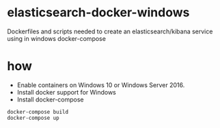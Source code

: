 # elasticsearch-docker-windows
Dockerfiles and scripts needed to create an elasticsearch/kibana service using in windows docker-compose 

# how
* Enable containers on Windows 10 or Windows Server 2016.
* Install docker support for Windows
* Install docker-compose
```
docker-compose build
docker-compose up
```
